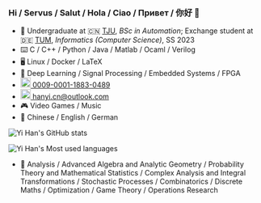 ### Hi / Servus / Salut / Hola / Ciao / Привет / 你好 👋

<!--
**Blattvorhang/Blattvorhang** is a ✨ _special_ ✨ repository because its `README.md` (this file) appears on your GitHub profile.

Here are some ideas to get you started:

- 🔭 I’m currently working on ...
- 🌱 I’m currently learning ...
- 👯 I’m looking to collaborate on ...
- 🤔 I’m looking for help with ...
- 💬 Ask me about ...
- 📫 How to reach me: ...
- 😄 Pronouns: ...
- ⚡ Fun fact: ...
-->

- 🏫 Undergraduate at 🇨🇳 [TJU](https://www.tongji.edu.cn/eng/), *BSc in Automation*; Exchange student at 🇩🇪 [TUM](https://www.tum.de/en/), *Informatics (Computer Science)*, SS 2023
- ⌨️ C / C++ / Python / Java / Matlab / Ocaml / Verilog
- 🖥️ Linux / Docker / LaTeX
- 🤖 Deep Learning / Signal Processing / Embedded Systems / FPGA
- <a href="https://orcid.org/0009-0001-1883-0489">
    <img alt="ORCID logo" src="https://info.orcid.org/wp-content/uploads/2019/11/orcid_128x128.png" width="20"/>
        0009-0001-1883-0489
  </a>
- <a href="mailto:hanyi.cn@outlook.com">
    <img alt="Outlook logo" src="https://www.freepnglogos.com/uploads/logo-outlook-png/file-microsoft-office-outlook-logo-present-svg-wikipedia-1.png" width="20"/>
        hanyi.cn@outlook.com
  </a>
- 🎮 Video Games / Music
- 💬 Chinese / English / German

![Yi Han's GitHub stats](https://github-readme-stats.vercel.app/api?username=Blattvorhang&show_icons=true)

![Yi Han's Most used languages](https://github-readme-stats.vercel.app/api/top-langs?username=Blattvorhang&layout=compact&langs_count=10)

- 🔢 Analysis / Advanced Algebra and Analytic Geometry / Probability Theory and Mathematical Statistics / Complex Analysis and Integral Transformations / Stochastic Processes / Combinatorics / Discrete Maths / Optimization / Game Theory / Operations Research
